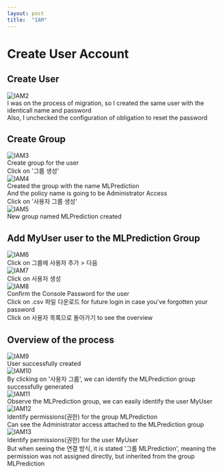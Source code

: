 ```yaml
---
layout: post
title:  "IAM"
---
```


# Create User Account
## Create User
![IAM2](https://github.com/growingpenguin/growingpenguin.github.io/assets/110277903/1f9bbf10-a1e1-4fe4-8ebd-292ef52f1ac7) <br/>
I was on the process of migration, so I created the same user with the identicall name and password <br/>
Also, I unchecked the configuration of obligation to reset the password <br/>
## Create Group
![IAM3](https://github.com/growingpenguin/growingpenguin.github.io/assets/110277903/f705684e-2dd0-4433-ac97-2889c49ac9bd) <br/>
Create group for the user <br/>
Click on '그룹 생성' <br/>
![IAM4](https://github.com/growingpenguin/growingpenguin.github.io/assets/110277903/4d150fd7-9c44-4d6f-ad97-551a16fd746e) <br/>
Created the group with the name MLPrediction <br/>
And the policy name is going to be Administrator Access <br/>
Click on '사용자 그룹 생성' <br/>
![IAM5](https://github.com/growingpenguin/growingpenguin.github.io/assets/110277903/478ec904-9d43-4d08-b03e-a9a6d1b9220f) <br/>
New group named MLPrediction created <br/>
## Add MyUser user to the MLPrediction Group 
![IAM6](https://github.com/growingpenguin/growingpenguin.github.io/assets/110277903/ed3f55f2-f683-4f69-8226-c16b01825829) <br/>
Click on 그룹에 사용자 추가 > 다음 <br/>
![IAM7](https://github.com/growingpenguin/growingpenguin.github.io/assets/110277903/37f846cb-5a12-431e-9806-b23f2c4ee3ac) <br/>
Click on 사용자 생성 <br/>
![IAM8](https://github.com/growingpenguin/growingpenguin.github.io/assets/110277903/eb27ec04-454b-4d96-8560-3260789834bf) <br/>
Confirm the Console Password for the user <br/>
Click on .csv 파일 다운로드 for future login in case you've forgotten your password <br/> 
Click on 사용자 목록으로 돌아가기 to see the overview <br/> 
## Overview of the process
![IAM9](https://github.com/growingpenguin/growingpenguin.github.io/assets/110277903/123b16b9-43fd-45c4-adb1-586969ef8e12) <br/> 
User successfully created <br/>
![IAM10](https://github.com/growingpenguin/growingpenguin.github.io/assets/110277903/e6d69de2-3f03-4b4e-896f-c0fbe264fd01) <br/>
By clicking on '사용자 그룹', we can identify the MLPrediction group successfully generated <br/>
![IAM11](https://github.com/growingpenguin/growingpenguin.github.io/assets/110277903/7fd8c5ba-8e6f-48cd-b2ad-83e54498ee0c) <br/>
Observe the MLPrediction group, we can easily identify the user MyUser <br/>
![IAM12](https://github.com/growingpenguin/growingpenguin.github.io/assets/110277903/34f5de8a-f558-4692-a384-d2a0960ba99d) <br/>
Identify permissions(권한) for the group MLPrediction <br/>
Can see the Administrator access attached to the MLPrediction group <br/>
![IAM13](https://github.com/growingpenguin/growingpenguin.github.io/assets/110277903/5137b7e5-4aab-40d7-a3aa-bf86616d951f) <br/>
Identify permissions(권한) for the user MyUser <br/>
But when seeing the 연결 방식, it is stated '그룹 MLPrediction', meaning the permission was not assigned directly, but inherited from the group MLPrediction <br/>




